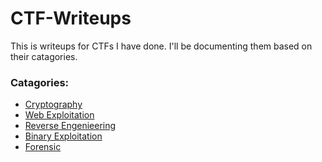 # CTF-Writeups

This is writeups for CTFs I have done.
I'll be documenting them based on their catagories.

### Catagories:

- [Cryptography]()
- [Web Exploitation]()
- [Reverse Engenieering]()
- [Binary Exploitation]()
- [Forensic]()
